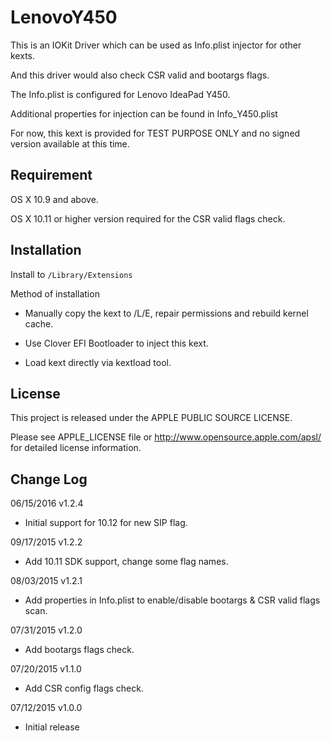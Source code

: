 LenovoY450
==========

This is an IOKit Driver which can be used as Info.plist injector for other kexts.

And this driver would also check CSR valid and bootargs flags.

The Info.plist is configured for Lenovo IdeaPad Y450.

Additional properties for injection can be found in Info_Y450.plist

For now, this kext is provided for TEST PURPOSE ONLY and no signed version available at this time.

Requirement
-----------

OS X 10.9 and above.

OS X 10.11 or higher version required for the CSR valid flags check.

Installation
------------

Install to `/Library/Extensions`

Method of installation

* Manually copy the kext to /L/E, repair permissions and rebuild kernel cache.

* Use Clover EFI Bootloader to inject this kext.

* Load kext directly via kextload tool.

License
-------

This project is released under the APPLE PUBLIC SOURCE LICENSE. 

Please see APPLE_LICENSE file or <http://www.opensource.apple.com/apsl/> 
for detailed license information.

Change Log
----------

06/15/2016 v1.2.4

* Initial support for 10.12 for new SIP flag.

09/17/2015 v1.2.2

* Add 10.11 SDK support, change some flag names.

08/03/2015 v1.2.1

* Add properties in Info.plist to enable/disable bootargs & CSR valid flags scan.

07/31/2015 v1.2.0

* Add bootargs flags check.

07/20/2015 v1.1.0

* Add CSR config flags check.

07/12/2015 v1.0.0

* Initial release
